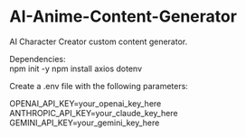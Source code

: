 # AI-Anime-Content-Generator
 AI Character Creator custom content generator.


Dependencies:   
npm init -y
npm install axios dotenv



Create a .env file with the following parameters:

OPENAI_API_KEY=your_openai_key_here
ANTHROPIC_API_KEY=your_claude_key_here
GEMINI_API_KEY=your_gemini_key_here
